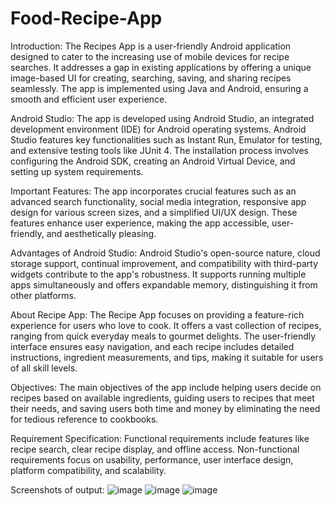 # Food-Recipe-App
Introduction:
The Recipes App is a user-friendly Android application designed to cater to the increasing use of mobile devices for recipe searches. It addresses a gap in existing applications by offering a unique image-based UI for creating, searching, saving, and sharing recipes seamlessly. The app is implemented using Java and Android, ensuring a smooth and efficient user experience.

Android Studio:
The app is developed using Android Studio, an integrated development environment (IDE) for Android operating systems. Android Studio features key functionalities such as Instant Run, Emulator for testing, and extensive testing tools like JUnit 4. The installation process involves configuring the Android SDK, creating an Android Virtual Device, and setting up system requirements.

Important Features:
The app incorporates crucial features such as an advanced search functionality, social media integration, responsive app design for various screen sizes, and a simplified UI/UX design. These features enhance user experience, making the app accessible, user-friendly, and aesthetically pleasing.

Advantages of Android Studio:
Android Studio's open-source nature, cloud storage support, continual improvement, and compatibility with third-party widgets contribute to the app's robustness. It supports running multiple apps simultaneously and offers expandable memory, distinguishing it from other platforms.

About Recipe App:
The Recipe App focuses on providing a feature-rich experience for users who love to cook. It offers a vast collection of recipes, ranging from quick everyday meals to gourmet delights. The user-friendly interface ensures easy navigation, and each recipe includes detailed instructions, ingredient measurements, and tips, making it suitable for users of all skill levels.

Objectives:
The main objectives of the app include helping users decide on recipes based on available ingredients, guiding users to recipes that meet their needs, and saving users both time and money by eliminating the need for tedious reference to cookbooks.

Requirement Specification:
Functional requirements include features like recipe search, clear recipe display, and offline access. Non-functional requirements focus on usability, performance, user interface design, platform compatibility, and scalability.

Screenshots of output:
![image](https://github.com/Bhavani-S-M/Food-Recipe-App/assets/142495873/4f5ff9dd-0d46-462b-b018-2e32234dc40a) ![image](https://github.com/Bhavani-S-M/Food-Recipe-App/assets/142495873/f20779c7-6e2f-4074-9bd0-9e331d1086e6) ![image](https://github.com/Bhavani-S-M/Food-Recipe-App/assets/142495873/4de357ad-58ed-43aa-9a38-501fba45df0f)



